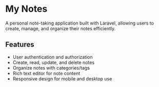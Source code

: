 # My Notes

A personal note-taking application built with Laravel, allowing users to create, manage, and organize their notes efficiently.

## Features

- User authentication and authorization
- Create, read, update, and delete notes
- Organize notes with categories/tags
- Rich text editor for note content
- Responsive design for mobile and desktop use

